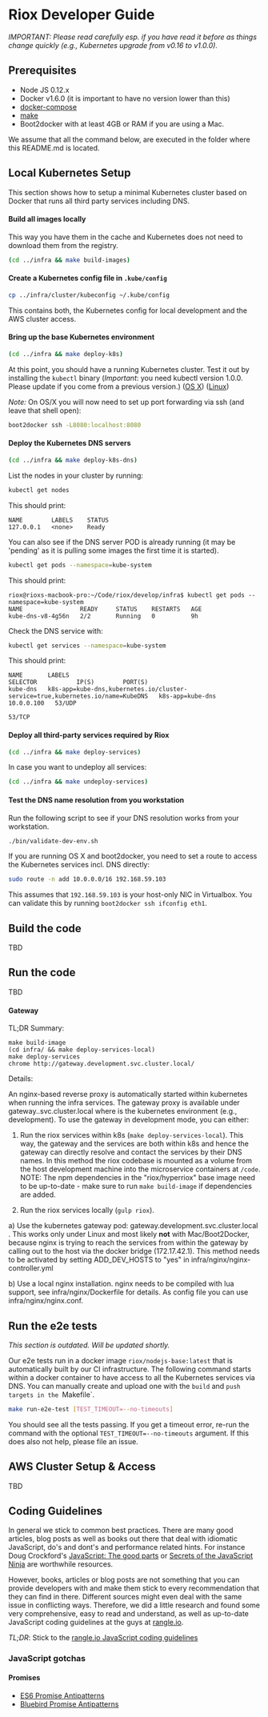 # Riox Developer Guide


*IMPORTANT: Please read carefully esp. if you have read it before as things
change quickly (e.g., Kubernetes upgrade from v0.16 to v1.0.0).*

## Prerequisites

* Node JS 0.12.x
* Docker v1.6.0 (it is important to have no version lower than this)
* [docker-compose](https://docs.docker.com/compose/install/)
* [make](http://www.gnu.org/software/make/manual/make.html)
* Boot2docker with at least 4GB or RAM if you are using a Mac.

We assume that all the command below, are executed in the folder where this README.md is located.


## Local Kubernetes Setup

This section shows how to setup a minimal Kubernetes cluster based on Docker
that runs all third party services including DNS.

#### Build all images locally

This way you have them in the cache and Kubernetes does not need to download them from the registry.

```sh
(cd ../infra && make build-images)
```

#### Create a Kubernetes config file in `.kube/config`

```sh
cp ../infra/cluster/kubeconfig ~/.kube/config
```

This contains both, the Kubernetes config for local development and the AWS
cluster access.

#### Bring up the base Kubernetes environment

```sh
(cd ../infra && make deploy-k8s)
```

At this point, you should have a running Kubernetes cluster. Test it out by installing the `kubectl` binary (*Important*: you need kubectl version 1.0.0. Please update if you come from a previous version.)
([OS X](https://storage.googleapis.com/kubernetes-release/release/v1.0.0/bin/darwin/amd64/kubectl))
([Linux](https://storage.googleapis.com/kubernetes-release/release/v1.0.0/bin/linux/amd64/kubectl))


*Note:*
On OS/X you will now need to set up port forwarding via ssh (and leave that shell open):

```sh
boot2docker ssh -L8080:localhost:8080
```

#### Deploy the Kubernetes DNS servers

```sh
(cd ../infra && make deploy-k8s-dns)
```

List the nodes in your cluster by running:

```sh
kubectl get nodes
```

This should print:
```
NAME        LABELS    STATUS
127.0.0.1   <none>    Ready
```

You can also see if the DNS server POD is already running (it may be 'pending' as it is pulling some images
the first time it is started).

```sh
kubectl get pods --namespace=kube-system
```

This should print:
```
riox@rioxs-macbook-pro:~/Code/riox/develop/infra$ kubectl get pods --namespace=kube-system
NAME                READY     STATUS    RESTARTS   AGE
kube-dns-v8-4g56n   2/2       Running   0          9h
```

Check the DNS service with:
```sh
kubectl get services --namespace=kube-system
```

This should print:
```
NAME       LABELS                                                                           SELECTOR           IP(S)        PORT(S)
kube-dns   k8s-app=kube-dns,kubernetes.io/cluster-service=true,kubernetes.io/name=KubeDNS   k8s-app=kube-dns   10.0.0.100   53/UDP
                                                                                                                           53/TCP
```

#### Deploy all third-party services required by Riox

```sh
(cd ../infra && make deploy-services)
```

In case you want to undeploy all services:
```sh
(cd ../infra && make undeploy-services)
```

#### Test the DNS name resolution from you workstation

Run the following script to see if your DNS resolution works from your
workstation.
```sh
./bin/validate-dev-env.sh
```

If you are running OS X and boot2docker, you need to set a route to access
the Kubernetes services incl. DNS directly:

```sh
sudo route -n add 10.0.0.0/16 192.168.59.103
```

This assumes that `192.168.59.103` is your host-only NIC in Virtualbox.
You can validate this by running `boot2docker ssh ifconfig eth1`.

## Build the code

TBD

## Run the code

TBD

#### Gateway

TL;DR Summary:

```
make build-image
(cd infra/ && make deploy-services-local)
make deploy-services
chrome http://gateway.development.svc.cluster.local/
```

Details:

An nginx-based reverse proxy is automatically started within kubernetes when running the 
infra services. The gateway proxy is available under gateway.<env>.svc.cluster.local where 
<env> is the kubernetes environment (e.g., development). To use the gateway in development
mode, you can either:


1) Run the riox services within k8s (`make deploy-services-local`). This way, the gateway and the services 
   are both within k8s and hence the gateway can directly resolve and contact the services by their 
   DNS names. In this method the riox codebase is mounted as a volume from the host development machine
   into the microservice containers at `/code`. NOTE: The npm dependencies in the "riox/hyperriox" 
   base image need to be up-to-date - make sure to run `make build-image` if dependencies are added.

2) Run the riox services locally (`gulp riox`).

 a) Use the kubernetes gateway pod: gateway.development.svc.cluster.local . This works only under
    Linux and most likely **not** with Mac/Boot2Docker, because nginx is trying to reach the services
    from within the gateway by calling out to the host via the docker bridge (172.17.42.1). This
    method needs to be activated by setting ADD_DEV_HOSTS to "yes" in infra/nginx/nginx-controller.yml

 b) Use a local nginx installation. nginx needs to be compiled with lua support, see 
    infra/nginx/Dockerfile for details. As config file you can use infra/nginx/nginx.conf.

## Run the e2e tests

*This section is outdated. Will be updated shortly.*

Our e2e tests run in a docker image `riox/nodejs-base:latest` that is automatically built by
our CI infrastructure. The following command starts within a docker container to have access to
all the Kubernetes services via DNS. You can manually create and upload one with the `build` and `push
targets in the `Makefile`.

```sh
make run-e2e-test [TEST_TIMEOUT=--no-timeouts]
```

You should see all the tests passing. If you get a timeout error, re-run the command with the
optional `TEST_TIMEOUT=--no-timeouts` argument. If this does also not help, please file an issue.


## AWS Cluster Setup & Access

TBD

## Coding Guidelines

In general we stick to common best practices. There are many good articles, blog posts as well as books out there that deal with idiomatic JavaScript, do's and dont's and performance related hints. For instance Doug Crockford's [JavaScript: The good parts](http://javascript.crockford.com/) or [Secrets of the JavaScript Ninja](https://www.manning.com/books/secrets-of-the-javascript-ninja) are worthwhile resources.

However, books, articles or blog posts are not something that you can provide developers with and make them stick to every recommendation that they can find in there. Different sources might even deal with the same issue in conflicting ways. Therefore, we did a little research and found some very comprehensive, easy to read and understand, as well as up-to-date JavaScript coding guidelines at the guys at [rangle.io](http://rangle.io).

*TL;DR*: Stick to the [rangle.io JavaScript coding guidelines](http://rangle.io/guidelines/)

### JavaScript gotchas

#### Promises
* [ES6 Promise Antipatterns](http://www.datchley.name/promise-patterns-anti-patterns/)
* [Bluebird Promise Antipatterns](https://github.com/petkaantonov/bluebird/wiki/Promise-anti-patterns)
